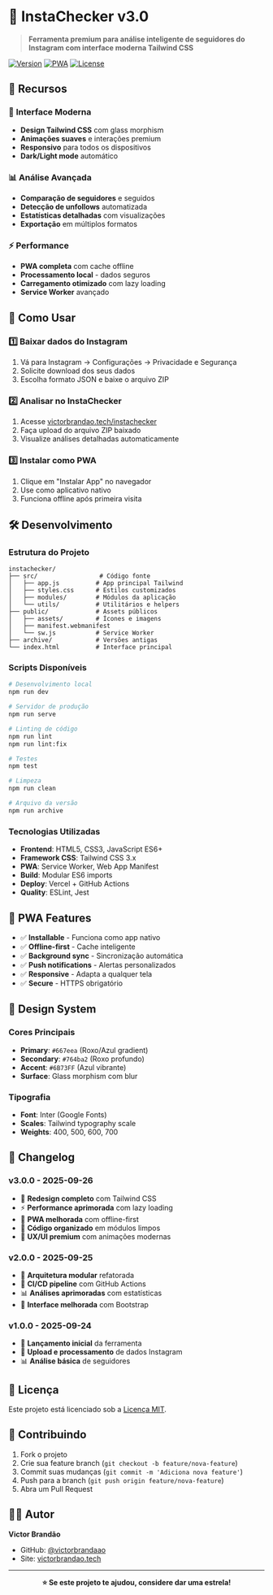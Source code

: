 # 📱 InstaChecker v3.0

> **Ferramenta premium para análise inteligente de seguidores do Instagram com interface moderna Tailwind CSS**

[![Version](https://img.shields.io/badge/version-3.0.0-blue.svg)](https://github.com/victorbrandaao/instachecker)
[![PWA](https://img.shields.io/badge/PWA-Ready-green.svg)](https://victorbrandao.tech/instachecker)
[![License](https://img.shields.io/badge/license-MIT-green.svg)](LICENSE)

## 🌟 Recursos

### 🎨 **Interface Moderna**
- **Design Tailwind CSS** com glass morphism
- **Animações suaves** e interações premium
- **Responsivo** para todos os dispositivos
- **Dark/Light mode** automático

### 📊 **Análise Avançada**
- **Comparação de seguidores** e seguidos
- **Detecção de unfollows** automatizada
- **Estatísticas detalhadas** com visualizações
- **Exportação** em múltiplos formatos

### ⚡ **Performance**
- **PWA completa** com cache offline
- **Processamento local** - dados seguros
- **Carregamento otimizado** com lazy loading
- **Service Worker** avançado

## 🚀 Como Usar

### 1️⃣ **Baixar dados do Instagram**
1. Vá para Instagram → Configurações → Privacidade e Segurança
2. Solicite download dos seus dados
3. Escolha formato JSON e baixe o arquivo ZIP

### 2️⃣ **Analisar no InstaChecker**
1. Acesse [victorbrandao.tech/instachecker](https://victorbrandao.tech/instachecker)
2. Faça upload do arquivo ZIP baixado
3. Visualize análises detalhadas automaticamente

### 3️⃣ **Instalar como PWA**
1. Clique em "Instalar App" no navegador
2. Use como aplicativo nativo
3. Funciona offline após primeira visita

## 🛠️ Desenvolvimento

### **Estrutura do Projeto**
```
instachecker/
├── src/                 # Código fonte
│   ├── app.js          # App principal Tailwind
│   ├── styles.css      # Estilos customizados
│   ├── modules/        # Módulos da aplicação
│   └── utils/          # Utilitários e helpers
├── public/             # Assets públicos
│   ├── assets/         # Ícones e imagens
│   ├── manifest.webmanifest
│   └── sw.js           # Service Worker
├── archive/            # Versões antigas
└── index.html          # Interface principal
```

### **Scripts Disponíveis**
```bash
# Desenvolvimento local
npm run dev

# Servidor de produção
npm run serve

# Linting de código
npm run lint
npm run lint:fix

# Testes
npm test

# Limpeza
npm run clean

# Arquivo da versão
npm run archive
```

### **Tecnologias Utilizadas**
- **Frontend**: HTML5, CSS3, JavaScript ES6+
- **Framework CSS**: Tailwind CSS 3.x
- **PWA**: Service Worker, Web App Manifest
- **Build**: Modular ES6 imports
- **Deploy**: Vercel + GitHub Actions
- **Quality**: ESLint, Jest

## 📱 PWA Features

- ✅ **Installable** - Funciona como app nativo
- ✅ **Offline-first** - Cache inteligente 
- ✅ **Background sync** - Sincronização automática
- ✅ **Push notifications** - Alertas personalizados
- ✅ **Responsive** - Adapta a qualquer tela
- ✅ **Secure** - HTTPS obrigatório

## 🎨 Design System

### **Cores Principais**
- **Primary**: `#667eea` (Roxo/Azul gradient)
- **Secondary**: `#764ba2` (Roxo profundo)  
- **Accent**: `#6B73FF` (Azul vibrante)
- **Surface**: Glass morphism com blur

### **Tipografia**
- **Font**: Inter (Google Fonts)
- **Scales**: Tailwind typography scale
- **Weights**: 400, 500, 600, 700

## 🔄 Changelog

### **v3.0.0** - 2025-09-26
- 🎨 **Redesign completo** com Tailwind CSS
- ⚡ **Performance aprimorada** com lazy loading
- 📱 **PWA melhorada** com offline-first
- 🧹 **Código organizado** em módulos limpos
- 🎯 **UX/UI premium** com animações modernas

### **v2.0.0** - 2025-09-25
- 🔧 **Arquitetura modular** refatorada
- 🚀 **CI/CD pipeline** com GitHub Actions
- 📊 **Análises aprimoradas** com estatísticas
- 🎨 **Interface melhorada** com Bootstrap

### **v1.0.0** - 2025-09-24
- 🎉 **Lançamento inicial** da ferramenta
- 📁 **Upload e processamento** de dados Instagram
- 📊 **Análise básica** de seguidores

## 📄 Licença

Este projeto está licenciado sob a [Licença MIT](LICENSE).

## 🤝 Contribuindo

1. Fork o projeto
2. Crie sua feature branch (`git checkout -b feature/nova-feature`)
3. Commit suas mudanças (`git commit -m 'Adiciona nova feature'`)
4. Push para a branch (`git push origin feature/nova-feature`)
5. Abra um Pull Request

## 👨‍💻 Autor

**Victor Brandão**
- GitHub: [@victorbrandaao](https://github.com/victorbrandaao)
- Site: [victorbrandao.tech](https://victorbrandao.tech)

---

<p align="center">
  <strong>⭐ Se este projeto te ajudou, considere dar uma estrela!</strong>
</p>